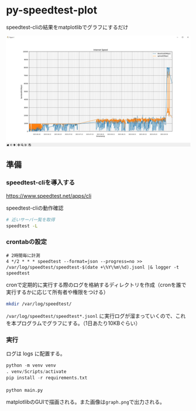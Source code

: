 py-speedtest-plot
=================

speedtest-cliの結果をmatplotlibでグラフにするだけ

![描画イメージ](ss.jpg)

準備
-----------------

### speedtest-cliを導入する

https://www.speedtest.net/apps/cli

speedtest-cliの動作確認

```bash
# 近いサーバ一覧を取得
speedtest -L
```

### crontabの設定

```vasg
# 2時間毎に計測
4 */2 * * * speedtest --format=json --progress=no >> /var/log/speedtest/speedtest-$(date +\%Y\%m\%d).jsonl |& logger -t speedtest
```


cronで定期的に実行する際のログを格納するディレクトリを作成（cronを誰で実行するかに応じて所有者や権限をつける）

``` bash
mkdir /var/log/speedtest/
```


`/var/log/speedtest/speedtest*.jsonl` に実行ログが溜まっていくので、これを本プログラムでグラフにする。（1日あたり10KBぐらい）

### 実行

ログは logs に配置する。

``` python
python -m venv venv
. venv/Scripts/activate
pip install -r requirements.txt

python main.py
```

matplotlibのGUIで描画される。また画像は`graph.png`で出力される。
